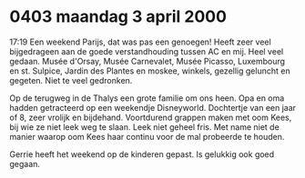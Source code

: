 # 0403 maandag 3 april 2000
17:19	Een weekend Parijs, dat was pas een genoegen! Heeft zeer veel bijgedrageen aan de goede verstandhouding tussen AC en mij. Heel veel gedaan. Musée d'Orsay, Musée Carnevalet, Musée Picasso, Luxembourg en st. Sulpice, Jardin des Plantes en moskee, winkels, gezellig geluncht en gegeten. Niet te veel gedronken. 

Op de terugweg in de Thalys een grote familie om ons heen. Opa en oma hadden getracteerd op een weekendje Disneyworld. Dochtertje van een jaar of 8, zeer vrolijk en bijdehand. Voortdurend grappen maken met oom Kees, bij wie ze niet leek weg te slaan. Leek niet geheel fris. Met name niet de manier waarop oom Kees haar continu voor de mal probeerde te houden. 

Gerrie heeft het weekend op de kinderen gepast. Is gelukkig ook goed gegaan.
